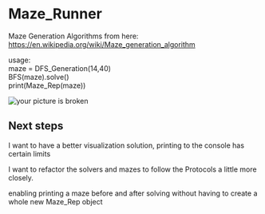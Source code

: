 # Maze_Runner

Maze Generation Algorithms from here:  
https://en.wikipedia.org/wiki/Maze_generation_algorithm


usage:  
maze = DFS_Generation(14,40)  
BFS(maze).solve()  
print(Maze_Rep(maze))  

![your picture is broken](https://i.imgur.com/OZN2Iq0.png)


## Next steps

I want to have a better visualization solution, printing to the console has certain limits

I want to refactor the solvers and mazes to follow the Protocols a little more closely.  

enabling printing a maze before and after solving without having to create a whole new Maze_Rep object